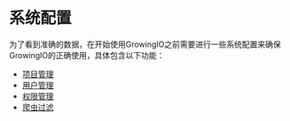 # 系统配置

为了看到准确的数据，在开始使用GrowingIO之前需要进行一些系统配置来确保GrowingIO的正确使用，具体包含以下功能：

* [项目管理](project-configuration.md)
* [用户管理](user-configuration.md)
* [权限管理](rights-management.md)
* [爬虫过滤](bot-filter-rule.md)




